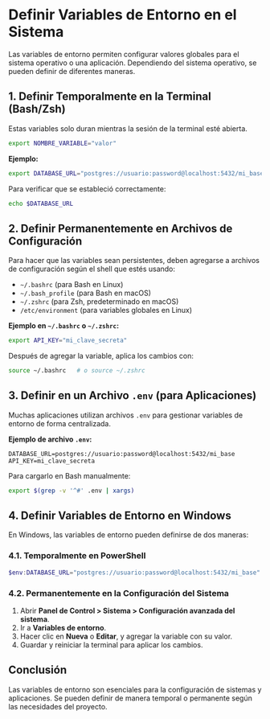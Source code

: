 # Definir Variables de Entorno en el Sistema

Las variables de entorno permiten configurar valores globales para el sistema operativo o una aplicación. Dependiendo del sistema operativo, se pueden definir de diferentes maneras.

## 1. Definir Temporalmente en la Terminal (Bash/Zsh)
Estas variables solo duran mientras la sesión de la terminal esté abierta.

```sh
export NOMBRE_VARIABLE="valor"
```

**Ejemplo:**
```sh
export DATABASE_URL="postgres://usuario:password@localhost:5432/mi_base"
```

Para verificar que se estableció correctamente:
```sh
echo $DATABASE_URL
```

## 2. Definir Permanentemente en Archivos de Configuración
Para hacer que las variables sean persistentes, deben agregarse a archivos de configuración según el shell que estés usando:

- `~/.bashrc` (para Bash en Linux)
- `~/.bash_profile` (para Bash en macOS)
- `~/.zshrc` (para Zsh, predeterminado en macOS)
- `/etc/environment` (para variables globales en Linux)

**Ejemplo en `~/.bashrc` o `~/.zshrc`:**
```sh
export API_KEY="mi_clave_secreta"
```

Después de agregar la variable, aplica los cambios con:
```sh
source ~/.bashrc   # o source ~/.zshrc
```

## 3. Definir en un Archivo `.env` (para Aplicaciones)
Muchas aplicaciones utilizan archivos `.env` para gestionar variables de entorno de forma centralizada.

**Ejemplo de archivo `.env`:**
```env
DATABASE_URL=postgres://usuario:password@localhost:5432/mi_base
API_KEY=mi_clave_secreta
```

Para cargarlo en Bash manualmente:
```sh
export $(grep -v '^#' .env | xargs)
```

## 4. Definir Variables de Entorno en Windows
En Windows, las variables de entorno pueden definirse de dos maneras:

### 4.1. Temporalmente en PowerShell
```powershell
$env:DATABASE_URL="postgres://usuario:password@localhost:5432/mi_base"
```

### 4.2. Permanentemente en la Configuración del Sistema
1. Abrir **Panel de Control > Sistema > Configuración avanzada del sistema**.
2. Ir a **Variables de entorno**.
3. Hacer clic en **Nueva** o **Editar**, y agregar la variable con su valor.
4. Guardar y reiniciar la terminal para aplicar los cambios.

## Conclusión
Las variables de entorno son esenciales para la configuración de sistemas y aplicaciones. Se pueden definir de manera temporal o permanente según las necesidades del proyecto.



